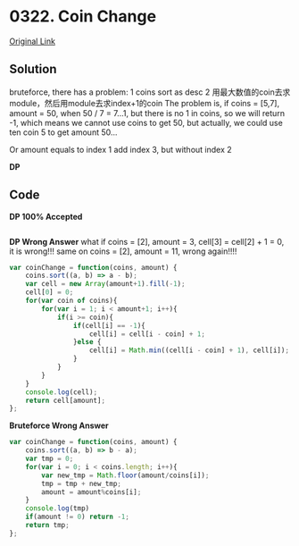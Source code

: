 # 0322. Coin Change


[Original Link](https://leetcode.com/problems/coin-change/)


## Solution
bruteforce, there has a problem:
1 coins sort as desc
2 用最大数值的coin去求module，然后用module去求index+1的coin
The problem is, if coins = [5,7], amount = 50, when 50 / 7 = 7...1, but there is no 1 in coins, so we will return -1, which means we cannot use coins to get 50, but actually, we could use ten coin 5 to get amount 50...

Or amount equals to index 1 add index 3, but without index 2

**DP**

## Code
**DP 100% Accepted**
```javascript
```


**DP Wrong Answer**
what if coins = [2], amount = 3, cell[3] = cell[2] + 1 = 0, it is wrong!!!
same on coins = [2], amount = 11, wrong again!!!!

```javascript
var coinChange = function(coins, amount) {
    coins.sort((a, b) => a - b);
    var cell = new Array(amount+1).fill(-1);
    cell[0] = 0;
    for(var coin of coins){
        for(var i = 1; i < amount+1; i++){
            if(i >= coin){
                if(cell[i] == -1){
                    cell[i] = cell[i - coin] + 1;
                }else {
                    cell[i] = Math.min((cell[i - coin] + 1), cell[i]);
                }
            }
        }
    }
    console.log(cell);
    return cell[amount];
};
```



**Bruteforce Wrong Answer**
```javascript
var coinChange = function(coins, amount) {
    coins.sort((a, b) => b - a);
    var tmp = 0;
    for(var i = 0; i < coins.length; i++){
        var new_tmp = Math.floor(amount/coins[i]);
        tmp = tmp + new_tmp;
        amount = amount%coins[i];
    }
    console.log(tmp)
    if(amount != 0) return -1;
    return tmp;
};
```